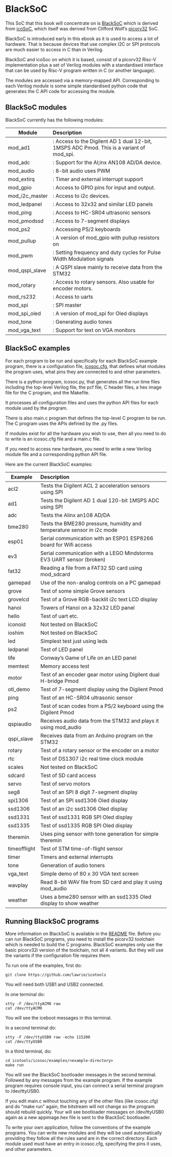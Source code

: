 # BlackSoC

This SoC that this book will concentrate on is [BlackSoC][] which is derived from [icoSoC][], which itself was derived from Clifford Wolf’s [picorv32][] SoC.

BlackSoC is introduced early in this ebook as it is used to access a lot of hardware. That is because devices that use complex I2C or SPI protocols are much easier to access in C than in Verilog.

BlackSoC and icoSoc on which it is based, consist of a picorv32 Risc-V implementation plus a set of Verilog modules with a standardised interface that can be used by Risc-V program written in C (or another language).

The modules are accessed via a memory-mapped API. Corresponding to each Verilog module is some simple standardised python code that generates the C API code for accessing the module.

[BlackSoC]:					https://github.com/lawrie/icotools/tree/master/icosoc
[icoSoC]:					https://github.com/cliffordwolf/icotools/tree/master/icosoc
[picorv32]:					https://github.com/cliffordwolf/picorv32

## BlackSoC modules

BlackSoC currently has the following modules:

| Module         | Description                                                                             |
| ------         |:-----------                                                                             |
| mod_ad1        |: Access to the Digilent AD 1 dual 12-bit, 1MSPS ADC Pmod. This is a variant of mod_spi. |
| mod_adc        |: Support for the Al;inx AN108 AD/DA device.                                             |
| mod_audio      |: 8-bit audio uses PWM                                                                   |
| mod_extirq     |: Timer and external interrupt support                                                   |
| mod_gpio       |: Access to GPIO pins for input and output.                                              |
| mod_i2c_master |: Access to i2c devices.                                                                 |
| mod_ledpanel   |: Access to 32x32 and similar LED panels                                                 |
| mod_ping       |: Access to HC-SR04 ultrasonic sensors                                                   |
| mod_pmodssd    |: Access to 7-segment displays                                                           |
| mod_ps2        |: Accessing PS/2 keyboards                                                               |
| mod_pullup     |: A version of mod_gpio with pullup resistors on                                         |
| mod_pwm        |: Setting frequency and duty cycles for Pulse Width Modulation signals                   |
| mod_qspi_slave |: A QSPI slave mainly to receive data from the STM32                                     |
| mod_rotary     |: Access to rotary sensors. Also usable for encoder motors.                              |
| mod_rs232      |: Access to uarts                                                                        |
| mod_spi        |: SPI master                                                                             |
| mod_spi_oled   |: A version of mod_spi for Oled displays                                                 |
| mod_tone       |: Generating audio tones                                                                 |
| mod_vga_text   |: Support for text on VGA monitors                                                       |

## BlackSoC examples

For each program to be run and specifically for each BlackSoC example program, there is a configuration file, [icosoc.cfg][], that defines what modules the program uses, what pins they are connected to and other parameters.

There is a python program, icosoc.py, that generates all the run time files including the top-level Verilog file, the pcf file, C header files, a hex image file for the C program, and the Makefile.

It processes all configuration files and uses the python API files for each module used by the program.

There is also main.c program that defines the top-level C program to be run. The C program uses the APIs defined by the <module>.py files.

If modules exist for all the hardware you wish to use, then all you need to do to write is an icosoc.cfg file and a main.c file.

If you need to access new hardware, you need to write a new Verilog module file and a corresponding python API file.

[icosoc.cfg]:				https://github.com/lawrie/icotools/blob/master/icosoc/examples/grove/icosoc.cfg

Here are the current BlackSoC examples:

| Example      | Description |
| -------      |:----------- |
| acl2         | Tests the Digilent ACL 2 acceleration sensors using SPI
| ad1          | Tests the Digilent AD 1 dual 120-bit 1MSPS ADC using SPI
| adc          | Tests the Alinx an108 AD/DA
| bme280       | Tests the BME280 pressure, humidity and temperature sensor in i2c mode
| esp01        | Serial communication with an ESP01 ESP8266 board for Wifi access
| ev3          | Serial communication with a LEGO Mindstorms EV3 UART sensor (broken)
| fat32        | Reading a file from a FAT32 SD card using mod_sdcard
| gamepad      | Use of the non-analog controls on a PC gamepad
| grove        | Test of some simple Grove sensors
| grovelcd     | Test of a Grove RGB-backlit i2c text LCD display
| hanoi        | Towers of Hanoi on a 32x32 LED panel
| hello        | Test of uart etc.
| iconoid      | Not tested on BlackSoC
| ioshim       | Not tested on BlackSoC
| led          | Simplest test just using leds
| ledpanel     | Test of LED panel
| life         | Conway’s Game of Life on an LED panel
| memtest      | Memory access test
| motor        | Test of an encoder gear motor using Digilent dual H-bridge Pmod
| otl_demo     | Test of 7-segment display using the Digilent Pmod
| ping         | Test of an HC-SR04 ultrasonic sensor
| ps2          | Test of scan codes from a PS/2 keyboard using the Digilent Pmod
| qspiaudio    | Receives audio data from the STM32 and plays it using mod_audio
| qspi_slave   | Receives data from an Arduino program on the STM32
| rotary       | Test of a rotary sensor or the encoder on a motor
| rtc          | Test of DS1307 i2c real time clock module
| scales       | Not tested on BlackSoC
| sdcard       | Test of SD card access
| servo        | Test of servo motors
| seg8         | Test of an SPI 8 digit 7-segment display
| spi1306      | Test of an SPI ssd1306 Oled display
| ssd1306      | Test of an i2c ssd1306 Oled display
| ssd1331      | Test of ssd1331 RGB SPI Oled display
| ssd1335      | Test of ssd1335 RGB SPI Oled display
| theremin     | Uses ping sensor with tone generation for simple theremin
| timeofflight | Test of STM time-of-flight sensor
| timer        | Timers and external interrupts
| tone         | Generation of audio toners
| vga_text     | Simple demo of 80 x 30 VGA text screen
| wavplay      | Read 8-bit WAV file from SD card and play it using mod_audio
| weather      | Uses a bme280 sensor with an ssd1335 Oled display to show weather

## Running BlackSoC programs

More information on BlackSoC is available in the [README][] file. Before you can run BlackSoC programs, you need to install the picorv32 toolchain which is needed to build the C programs. BlackSoC examples only use the basic picorv32i version of the toolchain, not all 4 variants. But they will use the variants if the configuration file requires them.

[README]:					https://github.com/lawrie/icotools/blob/master/icosoc/README

To run one of the examples, first do:

	git clone https://github.com/lawrie/icotools

You will need both USB1 and USB2 connected.

In one terminal do:

	stty -F /dev/ttyACM0 raw
	cat /dev/ttyACM0

You will see the iceboot messages in this terminal.

In a second terminal do:

	stty -F /dev/ttyUSB0 raw -echo 115200
	cat /dev/ttyUSB0

In a third terminal, do:

	cd icotools/icosoc/examples/<example-directory>
	make run

You will see the BlackSoC bootloader messages in the second terminal. Followed by any messages from the example program. If the example program requires console input, you can connect a serial terminal program to /dev/ttyUSB0.

If you edit main.c without touching any of the other files (like icosoc.cfg) and do “make run” again, the bitstream will not change so the program should rebuild quickly. Your will see bootloader messages on /dev/ttyUSB0 again as a new appimage.hex file is sent to the BlackSoC bootloader.

To write your own application, follow the conventions of the example programs. You can write new modules and they will be used automatically providing they follow all the rules sand are in the correct directory. Each module used must have an entry in icosoc.cfg, specifying the pins it uses, and other parameters.
